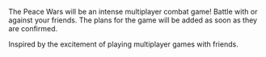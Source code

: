 The Peace Wars will be an intense multiplayer combat game! Battle with or against your friends.
The plans for the game will be added as soon as they are confirmed.

Inspired by the excitement of playing multiplayer games with friends. 
